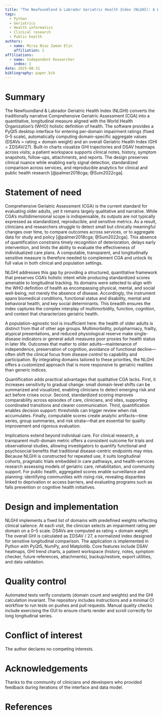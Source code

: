 ```yaml
---
title: "The Newfoundland & Labrador Geriatric Health Index (NLGHI): A WHO-aligned, weighted multi-domain metric for longitudinal monitoring of geriatric health"
tags:
  - Python
  - Geriatrics
  - Health informatics
  - Clinical research
  - Public health
authors:
  - name: Mirza Niaz Zaman Elin
    affiliation: 1
affiliations:
  - name: Independent Researcher
    index: 1
date: 2025-08-31
bibliography: paper.bib
---
```


# Summary

The Newfoundland & Labrador Geriatric Health Index (NLGHI) converts the traditionally narrative Comprehensive Geriatric Assessment (CGA) into a quantitative, longitudinal measure aligned with the World Health Organization’s (WHO) holistic definition of health. The software provides a PyQt5 desktop interface for entering per-domain impairment ratings (fixed 0–5 scale), automatically computing domain-specific aggregate values (DSAVs = rating × domain weight) and an overall Geriatric Health Index (GHI = ΣDSAV/27). Built-in charts visualize GHI trajectories and DSAV heatmaps across visits; a patient workspace supports clinical notes, history, symptom snapshots, follow-ups, attachments, and reports. The design preserves clinical nuance while enabling early signal detection, standardized comparison across services, and reproducible analytics for clinical and public health research [@palmer2018cga; @Sum2022cga].

# Statement of need

Comprehensive Geriatric Assessment (CGA) is the current standard for evaluating older adults, yet it remains largely qualitative and narrative. While CGA’s multidimensional scope is indispensable, its outputs are not typically expressed as standardized, reproducible, and sensitive metrics. As a result, clinicians and researchers struggle to detect small but clinically meaningful changes over time, to compare outcomes across services, or to aggregate data for study and policy [@palmer2018cga; @Sum2022cga]. This absence of quantification constrains timely recognition of deterioration, delays early intervention, and limits the ability to evaluate the effectiveness of individualized care plans. A computable, transparent, and longitudinally sensitive measure is therefore needed to complement CGA and unlock its full value in both clinical and population settings.

NLGHI addresses this gap by providing a structured, quantitative framework that preserves CGA’s holistic intent while producing standardized scores amenable to longitudinal tracking. Its domains were selected to align with the WHO definition of health as encompassing physical, mental, and social well-being, not merely the absence of disease. Accordingly, the instrument spans biomedical conditions, functional status and disability, mental and behavioral health, and key social determinants. This breadth ensures the index captures the complex interplay of multimorbidity, function, cognition, and context that characterizes geriatric health.

A population-agnostic tool is insufficient here: the health of older adults is distinct from that of other age groups. Multimorbidity, polypharmacy, frailty, atypical presentations, and reduced physiological reserve make single-disease indicators or general adult measures poor proxies for health status in later life. Outcomes that matter to older adults—maintenance of independence, preservation of cognition, avoidance of functional decline—often shift the clinical focus from disease control to capability and participation. By integrating domains tailored to these priorities, the NLGHI offers a customized approach that is more responsive to geriatric realities than generic indices.

Quantification adds practical advantages that qualitative CGA lacks. First, it increases sensitivity to gradual change: small domain-level shifts can be summarized and visualized, enabling clinicians to detect emerging risk and act before crises occur. Second, standardized scoring improves comparability across episodes of care, clinicians, and sites, supporting coordinated transitions and clearer communication. Third, quantification enables decision support: thresholds can trigger review when risk accumulates. Finally, computable scores create analytic artifacts—time series, group summaries, and risk strata—that are essential for quality improvement and rigorous evaluation.

Implications extend beyond individual care. For clinical research, a transparent multi-domain metric offers a consistent outcome for trials and observational studies, allowing investigators to quantify functional and psychosocial benefits that traditional disease-centric endpoints may miss. Because NLGHI is constructed for repeated use, it suits longitudinal cohorts, pragmatic trials embedded in care pathways, and health-services research assessing models of geriatric care, rehabilitation, and community support. For public health, aggregated scores enable surveillance and planning: identifying communities with rising risk, revealing disparities linked to deprivation or access barriers, and evaluating programs such as falls prevention or cognitive health initiatives.

# Design and implementation

NLGHI implements a fixed list of domains with predefined weights reflecting clinical salience. At each visit, the clinician selects an impairment rating per domain on a 0–5 scale. DSAVs are computed as rating × domain weight. The overall GHI is calculated as ΣDSAV / 27, a normalized index designed for sensitive longitudinal comparison. The application is implemented in Python with PyQt5, NumPy, and Matplotlib. Core features include DSAV heatmaps, GHI trend charts, a patient workspace (history, notes, symptom checker, future references, attachments), backup/restore, export utilities, and data validation.

# Quality control

Automated tests verify constants (domain count and weights) and the GHI calculation invariant. The repository includes instructions and a minimal CI workflow to run tests on pushes and pull requests. Manual quality checks include exercising the GUI to ensure charts render and scroll correctly for long longitudinal series.

# Conflict of interest

The author declares no competing interests.

# Acknowledgements

Thanks to the community of clinicians and developers who provided feedback during iterations of the interface and data model.

# References
